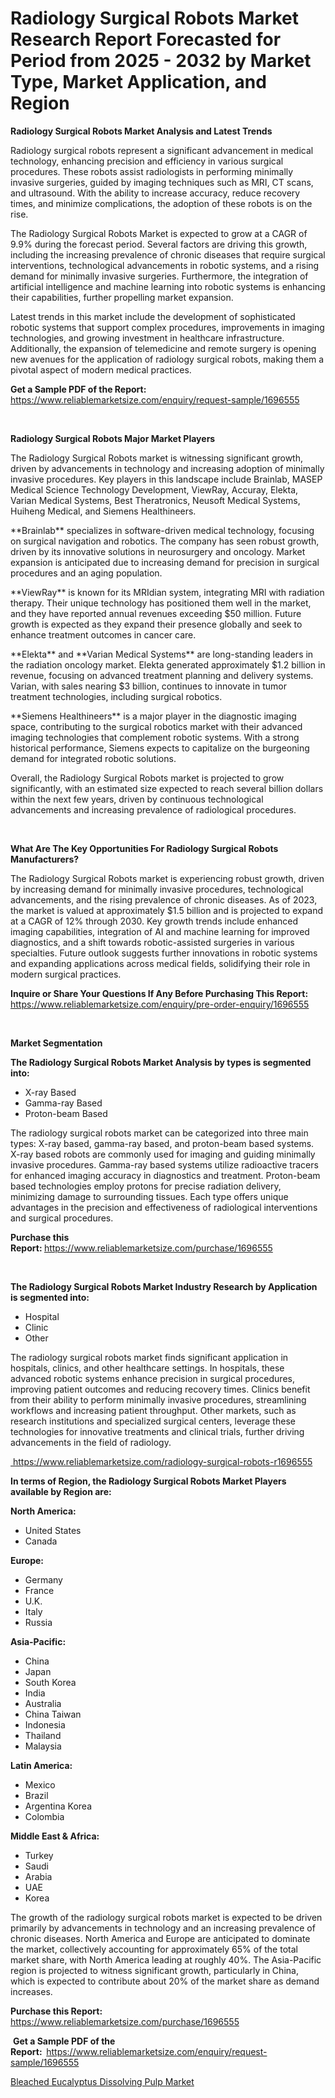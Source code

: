 <p><h1>Radiology Surgical Robots Market Research Report Forecasted for Period from 2025 -  2032 by Market Type, Market Application, and Region</h1></p><p><strong>Radiology Surgical Robots Market Analysis and Latest Trends</strong></p>
<p><p>Radiology surgical robots represent a significant advancement in medical technology, enhancing precision and efficiency in various surgical procedures. These robots assist radiologists in performing minimally invasive surgeries, guided by imaging techniques such as MRI, CT scans, and ultrasound. With the ability to increase accuracy, reduce recovery times, and minimize complications, the adoption of these robots is on the rise.</p><p>The Radiology Surgical Robots Market is expected to grow at a CAGR of 9.9% during the forecast period. Several factors are driving this growth, including the increasing prevalence of chronic diseases that require surgical interventions, technological advancements in robotic systems, and a rising demand for minimally invasive surgeries. Furthermore, the integration of artificial intelligence and machine learning into robotic systems is enhancing their capabilities, further propelling market expansion.</p><p>Latest trends in this market include the development of sophisticated robotic systems that support complex procedures, improvements in imaging technologies, and growing investment in healthcare infrastructure. Additionally, the expansion of telemedicine and remote surgery is opening new avenues for the application of radiology surgical robots, making them a pivotal aspect of modern medical practices.</p></p>
<p><strong>Get a Sample PDF of the Report:&nbsp;</strong> <a href="https://www.reliablemarketsize.com/enquiry/request-sample/1696555?utm_campaign=2744&utm_medium=2&utm_source=Github&utm_content=ia&utm_term=27032025&utm_id=radiology-surgical-robots">https://www.reliablemarketsize.com/enquiry/request-sample/1696555</a></p>
<p>&nbsp;</p>
<p><strong>Radiology Surgical Robots Major Market Players</strong></p>
<p><p>The Radiology Surgical Robots market is witnessing significant growth, driven by advancements in technology and increasing adoption of minimally invasive procedures. Key players in this landscape include Brainlab, MASEP Medical Science Technology Development, ViewRay, Accuray, Elekta, Varian Medical Systems, Best Theratronics, Neusoft Medical Systems, Huiheng Medical, and Siemens Healthineers.</p><p>**Brainlab** specializes in software-driven medical technology, focusing on surgical navigation and robotics. The company has seen robust growth, driven by its innovative solutions in neurosurgery and oncology. Market expansion is anticipated due to increasing demand for precision in surgical procedures and an aging population.</p><p>**ViewRay** is known for its MRIdian system, integrating MRI with radiation therapy. Their unique technology has positioned them well in the market, and they have reported annual revenues exceeding $50 million. Future growth is expected as they expand their presence globally and seek to enhance treatment outcomes in cancer care.</p><p>**Elekta** and **Varian Medical Systems** are long-standing leaders in the radiation oncology market. Elekta generated approximately $1.2 billion in revenue, focusing on advanced treatment planning and delivery systems. Varian, with sales nearing $3 billion, continues to innovate in tumor treatment technologies, including surgical robotics.</p><p>**Siemens Healthineers** is a major player in the diagnostic imaging space, contributing to the surgical robotics market with their advanced imaging technologies that complement robotic systems. With a strong historical performance, Siemens expects to capitalize on the burgeoning demand for integrated robotic solutions.</p><p>Overall, the Radiology Surgical Robots market is projected to grow significantly, with an estimated size expected to reach several billion dollars within the next few years, driven by continuous technological advancements and increasing prevalence of radiological procedures.</p></p>
<p>&nbsp;</p>
<p><strong>What Are The Key Opportunities For Radiology Surgical Robots Manufacturers?</strong></p>
<p><p>The Radiology Surgical Robots market is experiencing robust growth, driven by increasing demand for minimally invasive procedures, technological advancements, and the rising prevalence of chronic diseases. As of 2023, the market is valued at approximately $1.5 billion and is projected to expand at a CAGR of 12% through 2030. Key growth trends include enhanced imaging capabilities, integration of AI and machine learning for improved diagnostics, and a shift towards robotic-assisted surgeries in various specialties. Future outlook suggests further innovations in robotic systems and expanding applications across medical fields, solidifying their role in modern surgical practices.</p></p>
<p><strong>Inquire or Share Your Questions If Any Before Purchasing This Report:</strong> <a href="https://www.reliablemarketsize.com/enquiry/pre-order-enquiry/1696555?utm_campaign=2744&utm_medium=2&utm_source=Github&utm_content=ia&utm_term=27032025&utm_id=radiology-surgical-robots">https://www.reliablemarketsize.com/enquiry/pre-order-enquiry/1696555</a></p>
<p>&nbsp;</p>
<p><strong>Market Segmentation</strong></p>
<p><strong>The Radiology Surgical Robots Market Analysis by types is segmented into:</strong></p>
<p><ul><li>X-ray Based</li><li>Gamma-ray Based</li><li>Proton-beam Based</li></ul></p>
<p><p>The radiology surgical robots market can be categorized into three main types: X-ray based, gamma-ray based, and proton-beam based systems. X-ray based robots are commonly used for imaging and guiding minimally invasive procedures. Gamma-ray based systems utilize radioactive tracers for enhanced imaging accuracy in diagnostics and treatment. Proton-beam based technologies employ protons for precise radiation delivery, minimizing damage to surrounding tissues. Each type offers unique advantages in the precision and effectiveness of radiological interventions and surgical procedures.</p></p>
<p><strong>Purchase this Report:&nbsp;</strong><a href="https://www.reliablemarketsize.com/purchase/1696555?utm_campaign=2744&utm_medium=2&utm_source=Github&utm_content=ia&utm_term=27032025&utm_id=radiology-surgical-robots">https://www.reliablemarketsize.com/purchase/1696555</a></p>
<p>&nbsp;</p>
<p><strong>The Radiology Surgical Robots Market Industry Research by Application is segmented into:</strong></p>
<p><ul><li>Hospital</li><li>Clinic</li><li>Other</li></ul></p>
<p><p>The radiology surgical robots market finds significant application in hospitals, clinics, and other healthcare settings. In hospitals, these advanced robotic systems enhance precision in surgical procedures, improving patient outcomes and reducing recovery times. Clinics benefit from their ability to perform minimally invasive procedures, streamlining workflows and increasing patient throughput. Other markets, such as research institutions and specialized surgical centers, leverage these technologies for innovative treatments and clinical trials, further driving advancements in the field of radiology.</p></p>
<p><a href="https://www.reliablemarketsize.com/radiology-surgical-robots-r1696555?utm_campaign=2744&utm_medium=2&utm_source=Github&utm_content=ia&utm_term=27032025&utm_id=radiology-surgical-robots">&nbsp;https://www.reliablemarketsize.com/radiology-surgical-robots-r1696555</a></p>
<p><strong>In terms of Region, the Radiology Surgical Robots Market Players available by Region are:</strong></p>
<p>
    <p> <strong> North America: </strong>
        <ul>
            <li>United States</li>
            <li>Canada</li>
        </ul>
        </p> 
    <p> <strong> Europe: </strong>
        <ul>
            <li>Germany</li>
            <li>France</li>
            <li>U.K.</li>
            <li>Italy</li>
            <li>Russia</li>
        </ul>
        </p> 
    <p> <strong> Asia-Pacific: </strong>
        <ul>
            <li>China</li>
            <li>Japan</li>
            <li>South Korea</li>
            <li>India</li>
            <li>Australia</li>
            <li>China Taiwan</li>
            <li>Indonesia</li>
            <li>Thailand</li>
            <li>Malaysia</li>
        </ul>
        </p> 
    <p> <strong> Latin America: </strong>
        <ul>
            <li>Mexico</li>
            <li>Brazil</li>
            <li>Argentina Korea</li>
            <li>Colombia</li>
        </ul>
        </p> 
    <p> <strong> Middle East & Africa: </strong>
        <ul>
            <li>Turkey</li>
            <li>Saudi</li>
            <li>Arabia</li>
            <li>UAE</li>
            <li>Korea</li>
        </ul>
    </p>
    </p>
<p><p>The growth of the radiology surgical robots market is expected to be driven primarily by advancements in technology and an increasing prevalence of chronic diseases. North America and Europe are anticipated to dominate the market, collectively accounting for approximately 65% of the total market share, with North America leading at roughly 40%. The Asia-Pacific region is projected to witness significant growth, particularly in China, which is expected to contribute about 20% of the market share as demand increases.</p></p>
<p><strong>Purchase this Report: </strong><a href="https://www.reliablemarketsize.com/purchase/1696555?utm_campaign=2744&utm_medium=2&utm_source=Github&utm_content=ia&utm_term=27032025&utm_id=radiology-surgical-robots">https://www.reliablemarketsize.com/purchase/1696555</a></p>
<p>&nbsp;<strong>Get a Sample PDF of the Report:&nbsp;&nbsp;</strong><a href="https://www.reliablemarketsize.com/enquiry/request-sample/1696555?utm_campaign=2744&utm_medium=2&utm_source=Github&utm_content=ia&utm_term=27032025&utm_id=radiology-surgical-robots">https://www.reliablemarketsize.com/enquiry/request-sample/1696555</a></p>
<p><strong></strong></p>
<p><p><a href="https://github.com/carendesrochers299/Market-Research-Report-List-1/blob/main/bleached-eucalyptus-dissolving-pulp-market.md?utm_campaign=2744&utm_medium=2&utm_source=Github&utm_content=ia&utm_term=27032025&utm_id=radiology-surgical-robots">Bleached Eucalyptus Dissolving Pulp Market</a></p></p>
